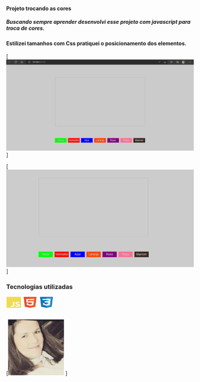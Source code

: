 #### Projeto trocando as cores

##### Buscando sempre aprender desenvolvi esse projeto com javascript para troca de cores.

#### Estilizei tamanhos com Css pratiquei o posicionamento dos elementos.

[<img src="img/tela-cores.gif">]

[<img src="img/cores.png">]

### Tecnologias utilizadas
<div flex-direction: row>

 <img align="center" alt="Js" height="30" width="40" src="https://raw.githubusercontent.com/devicons/devicon/master/icons/javascript/javascript-plain.svg">

  <img align="center" alt="HTML" height="30" width="40" src="https://raw.githubusercontent.com/devicons/devicon/master/icons/html5/html5-original.svg">
  <img align="center" alt="CSS" height="30" width="40" src="https://raw.githubusercontent.com/devicons/devicon/master/icons/css3/css3-original.svg">

  <br>
  <br>

[<img  height="150" width="150" src="img/marcia.jpeg"> ]